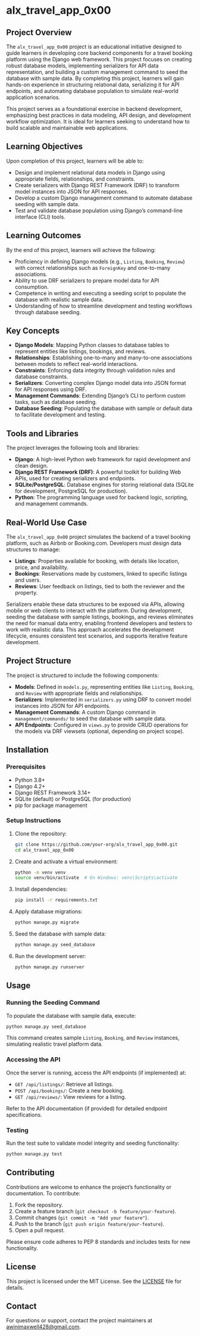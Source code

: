 # alx_travel_app_0x00

## Project Overview

The `alx_travel_app_0x00` project is an educational initiative designed to guide learners in developing core backend components for a travel booking platform using the Django web framework. This project focuses on creating robust database models, implementing serializers for API data representation, and building a custom management command to seed the database with sample data. By completing this project, learners will gain hands-on experience in structuring relational data, serializing it for API endpoints, and automating database population to simulate real-world application scenarios.

This project serves as a foundational exercise in backend development, emphasizing best practices in data modeling, API design, and development workflow optimization. It is ideal for learners seeking to understand how to build scalable and maintainable web applications.

## Learning Objectives

Upon completion of this project, learners will be able to:
- Design and implement relational data models in Django using appropriate fields, relationships, and constraints.
- Create serializers with Django REST Framework (DRF) to transform model instances into JSON for API responses.
- Develop a custom Django management command to automate database seeding with sample data.
- Test and validate database population using Django’s command-line interface (CLI) tools.

## Learning Outcomes

By the end of this project, learners will achieve the following:
- Proficiency in defining Django models (e.g., `Listing`, `Booking`, `Review`) with correct relationships such as `ForeignKey` and one-to-many associations.
- Ability to use DRF serializers to prepare model data for API consumption.
- Competence in writing and executing a seeding script to populate the database with realistic sample data.
- Understanding of how to streamline development and testing workflows through database seeding.

## Key Concepts

- **Django Models**: Mapping Python classes to database tables to represent entities like listings, bookings, and reviews.
- **Relationships**: Establishing one-to-many and many-to-one associations between models to reflect real-world interactions.
- **Constraints**: Enforcing data integrity through validation rules and database constraints.
- **Serializers**: Converting complex Django model data into JSON format for API responses using DRF.
- **Management Commands**: Extending Django’s CLI to perform custom tasks, such as database seeding.
- **Database Seeding**: Populating the database with sample or default data to facilitate development and testing.

## Tools and Libraries

The project leverages the following tools and libraries:
- **Django**: A high-level Python web framework for rapid development and clean design.
- **Django REST Framework (DRF)**: A powerful toolkit for building Web APIs, used for creating serializers and endpoints.
- **SQLite/PostgreSQL**: Database engines for storing relational data (SQLite for development, PostgreSQL for production).
- **Python**: The programming language used for backend logic, scripting, and management commands.

## Real-World Use Case

The `alx_travel_app_0x00` project simulates the backend of a travel booking platform, such as Airbnb or Booking.com. Developers must design data structures to manage:
- **Listings**: Properties available for booking, with details like location, price, and availability.
- **Bookings**: Reservations made by customers, linked to specific listings and users.
- **Reviews**: User feedback on listings, tied to both the reviewer and the property.

Serializers enable these data structures to be exposed via APIs, allowing mobile or web clients to interact with the platform. During development, seeding the database with sample listings, bookings, and reviews eliminates the need for manual data entry, enabling frontend developers and testers to work with realistic data. This approach accelerates the development lifecycle, ensures consistent test scenarios, and supports iterative feature development.

## Project Structure

The project is structured to include the following components:
- **Models**: Defined in `models.py`, representing entities like `Listing`, `Booking`, and `Review` with appropriate fields and relationships.
- **Serializers**: Implemented in `serializers.py` using DRF to convert model instances into JSON for API endpoints.
- **Management Commands**: A custom Django command in `management/commands/` to seed the database with sample data.
- **API Endpoints**: Configured in `views.py` to provide CRUD operations for the models via DRF viewsets (optional, depending on project scope).

## Installation

### Prerequisites
- Python 3.8+
- Django 4.2+
- Django REST Framework 3.14+
- SQLite (default) or PostgreSQL (for production)
- pip for package management

### Setup Instructions
1. Clone the repository:
   ```bash
   git clone https://github.com/your-org/alx_travel_app_0x00.git
   cd alx_travel_app_0x00
   ```
2. Create and activate a virtual environment:
   ```bash
   python -m venv venv
   source venv/bin/activate  # On Windows: venv\Scripts\activate
   ```
3. Install dependencies:
   ```bash
   pip install -r requirements.txt
   ```
4. Apply database migrations:
   ```bash
   python manage.py migrate
   ```
5. Seed the database with sample data:
   ```bash
   python manage.py seed_database
   ```
6. Run the development server:
   ```bash
   python manage.py runserver
   ```

## Usage

### Running the Seeding Command
To populate the database with sample data, execute:
```bash
python manage.py seed_database
```
This command creates sample `Listing`, `Booking`, and `Review` instances, simulating realistic travel platform data.

### Accessing the API
Once the server is running, access the API endpoints (if implemented) at:
- `GET /api/listings/`: Retrieve all listings.
- `POST /api/bookings/`: Create a new booking.
- `GET /api/reviews/`: View reviews for a listing.

Refer to the API documentation (if provided) for detailed endpoint specifications.

### Testing
Run the test suite to validate model integrity and seeding functionality:
```bash
python manage.py test
```

## Contributing

Contributions are welcome to enhance the project’s functionality or documentation. To contribute:
1. Fork the repository.
2. Create a feature branch (`git checkout -b feature/your-feature`).
3. Commit changes (`git commit -m "Add your feature"`).
4. Push to the branch (`git push origin feature/your-feature`).
5. Open a pull request.

Please ensure code adheres to PEP 8 standards and includes tests for new functionality.

## License

This project is licensed under the MIT License. See the [LICENSE](LICENSE) file for details.

## Contact

For questions or support, contact the project maintainers at [awinimaxwell428@gmail.com](mailto:awinimaxwell428.com).